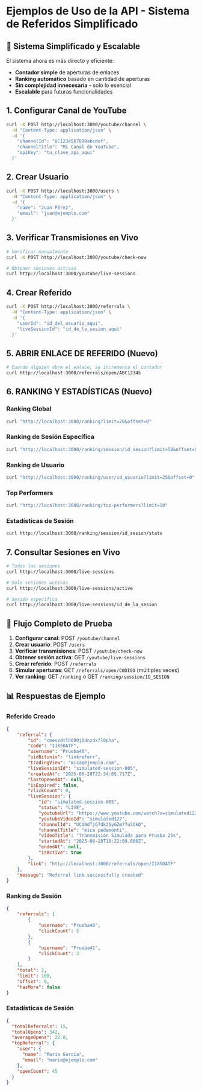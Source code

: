 # Ejemplos de Uso de la API - Sistema de Referidos Simplificado

## 🎯 **Sistema Simplificado y Escalable**

El sistema ahora es más directo y eficiente:
- **Contador simple** de aperturas de enlaces
- **Ranking automático** basado en cantidad de aperturas
- **Sin complejidad innecesaria** - solo lo esencial
- **Escalable** para futuras funcionalidades

## 1. Configurar Canal de YouTube

```bash
curl -X POST http://localhost:3000/youtube/channel \
  -H "Content-Type: application/json" \
  -d '{
    "channelId": "UC1234567890abcdef",
    "channelTitle": "Mi Canal de YouTube",
    "apiKey": "tu_clave_api_aqui"
  }'
```

## 2. Crear Usuario

```bash
curl -X POST http://localhost:3000/users \
  -H "Content-Type: application/json" \
  -d '{
    "name": "Juan Pérez",
    "email": "juan@ejemplo.com"
  }'
```

## 3. Verificar Transmisiones en Vivo

```bash
# Verificar manualmente
curl -X POST http://localhost:3000/youtube/check-now

# Obtener sesiones activas
curl http://localhost:3000/youtube/live-sessions
```

## 4. Crear Referido

```bash
curl -X POST http://localhost:3000/referrals \
  -H "Content-Type: application/json" \
  -d '{
    "userId": "id_del_usuario_aqui",
    "liveSessionId": "id_de_la_sesion_aqui"
  }'
```

## 5. **ABRIR ENLACE DE REFERIDO** (Nuevo)

```bash
# Cuando alguien abre el enlace, se incrementa el contador
curl http://localhost:3000/referrals/open/ABC12345
```

## 6. **RANKING Y ESTADÍSTICAS** (Nuevo)

### Ranking Global
```bash
curl "http://localhost:3000/ranking?limit=20&offset=0"
```

### Ranking de Sesión Específica
```bash
curl "http://localhost:3000/ranking/session/id_sesion?limit=50&offset=0"
```

### Ranking de Usuario
```bash
curl "http://localhost:3000/ranking/user/id_usuario?limit=25&offset=0"
```

### Top Performers
```bash
curl "http://localhost:3000/ranking/top-performers?limit=10"
```

### Estadísticas de Sesión
```bash
curl http://localhost:3000/ranking/session/id_sesion/stats
```

## 7. Consultar Sesiones en Vivo

```bash
# Todas las sesiones
curl http://localhost:3000/live-sessions

# Solo sesiones activas
curl http://localhost:3000/live-sessions/active

# Sesión específica
curl http://localhost:3000/live-sessions/id_de_la_sesion
```

## 🔄 **Flujo Completo de Prueba**

1. **Configurar canal**: POST `/youtube/channel`
2. **Crear usuario**: POST `/users`
3. **Verificar transmisiones**: POST `/youtube/check-now`
4. **Obtener sesión activa**: GET `/youtube/live-sessions`
5. **Crear referido**: POST `/referrals`
6. **Simular aperturas**: GET `/referrals/open/CODIGO` (múltiples veces)
7. **Ver ranking**: GET `/ranking` o GET `/ranking/session/ID_SESION`

## 📊 **Respuestas de Ejemplo**

### Referido Creado
```json
{
    "referral": {
        "id": "cmevzdtlh000j6dnzdxfl0pha",
        "code": "I1X5OATF",
        "username": "Prueba40",
        "uidBitunix": "linkreferr",
        "tradingView": "mica@ejemplo.com",
        "liveSessionId": "simulated-session-005",
        "createdAt": "2025-08-28T22:34:05.717Z",
        "lastOpenedAt": null,
        "isExpired": false,
        "clickCount": 0,
        "liveSession": {
            "id": "simulated-session-005",
            "status": "LIVE",
            "youtubeUrl": "https://www.youtube.com/watch?v=simulated123'",
            "youtubeVideoId": "simulated127",
            "channelId": "UCI0dTjG7dk35yGZm77u3OkQ",
            "channelTitle": "mica pedemonti",
            "videoTitle": "Transmisión Simulada para Prueba 25s",
            "startedAt": "2025-08-28T10:22:09.086Z",
            "endedAt": null,
            "isActive": true
        },
        "link": "http://localhost:3000/referrals/open/I1X5OATF"
    },
    "message": "Referral link successfully created"
}
```

### Ranking de Sesión
```json
{
    "referrals": [
        {
            "username": "Prueba40",
            "clickCount": 5
        },
        {
            "username": "Prueba41",
            "clickCount": 3
        }
    ],
    "total": 2,
    "limit": 100,
    "offset": 0,
    "hasMore": false
}
```

### Estadísticas de Sesión
```json
{
  "totalReferrals": 15,
  "totalOpens": 342,
  "averageOpens": 22.8,
  "topReferral": {
    "user": {
      "name": "María García",
      "email": "maria@ejemplo.com"
    },
    "openCount": 45
  }
}